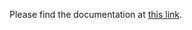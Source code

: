 Please find the documentation at [this link](https://sickranchez-c137.github.io/nios_NAND_interface/).